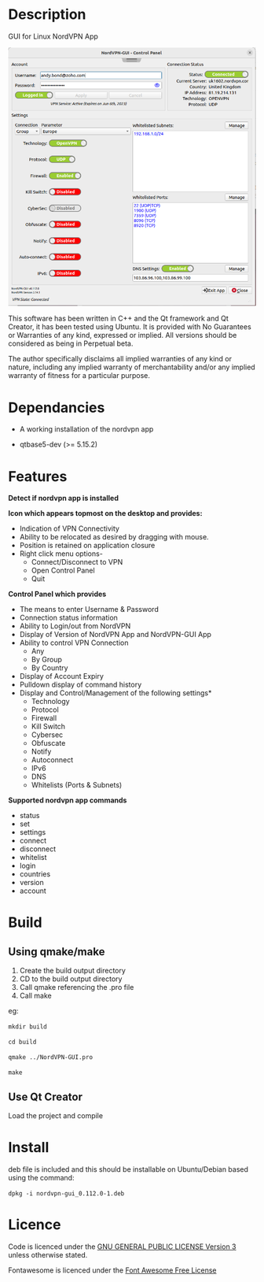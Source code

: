 # Description

GUI for Linux NordVPN App

![](screenshots/Control_Panel_Screenshot.png)

This software has been written in C++ and the Qt framework and Qt Creator, it has been tested using Ubuntu. It is provided with No Guarantees or Warranties of any kind, expressed or implied. All versions should be considered as being in Perpetual beta.

The author specifically disclaims all implied warranties of any kind or nature, including any implied warranty of merchantability and/or any implied warranty of fitness for a particular purpose.

# Dependancies

- A working installation of the nordvpn app

- qtbase5-dev (>= 5.15.2)

# Features

**Detect if nordvpn app is installed**

**Icon which appears topmost on the desktop and provides:**

- Indication of VPN Connectivity
- Ability to be relocated as desired by dragging with mouse.
- Position is retained on application closure
- Right click menu options-
  * Connect/Disconnect to VPN
  * Open Control Panel
  * Quit

**Control Panel which provides**

- The means to enter Username & Password
- Connection status information
- Ability to Login/out from NordVPN
- Display of Version of NordVPN App and NordVPN-GUI App
- Ability to control VPN Connection
  * Any
  * By Group
  * By Country
- Display of Account Expiry
- Pulldown display of command history
- Display and Control/Management of the following settings*
  * Technology
  * Protocol
  * Firewall
  * Kill Switch
  * Cybersec
  * Obfuscate
  * Notify
  * Autoconnect
  * IPv6
  * DNS
  * Whitelists (Ports & Subnets)

**Supported nordvpn app commands**

- status
- set
- settings
- connect
- disconnect
- whitelist
- login
- countries
- version
- account

# Build

## Using qmake/make

1. Create the build output directory
2. CD to the build output directory 
3. Call qmake referencing the .pro file
4. Call make

eg:

`mkdir build`

`cd build`

`qmake ../NordVPN-GUI.pro`

`make`

## Use Qt Creator

Load the project and compile

# Install

deb file is included and this should be installable on Ubuntu/Debian based using the command:

`dpkg -i nordvpn-gui_0.112.0-1.deb`   

# Licence

Code is licenced under the [GNU GENERAL PUBLIC LICENSE Version 3](LICENCE) unless otherwise stated.

Fontawesome is licenced under the [Font Awesome Free License](resources/fontawesome-free-6.0.0-desktop/LICENCE.txt)
